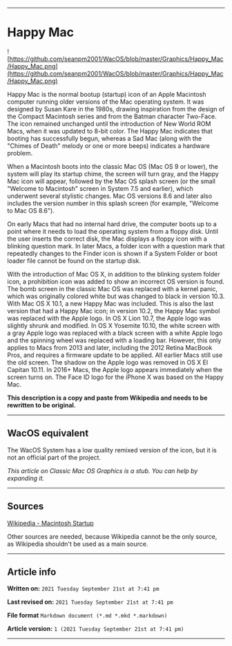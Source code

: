   
***

# Happy Mac

<!--
<details>
<summary><p>Click/tap here to expand/collapse</p>
<p>the dropdown containing the Mac OS X 10.0 logo</p></summary>

![https://github.com/seanpm2001/WacOS/blob/master/Graphics/MacOS_X/10.0_Cheetah/MacOS10.1.png](https://github.com/seanpm2001/WacOS/blob/master/Graphics/MacOS_X/10.0_Cheetah/MacOS10.1.png)

</details>
!-->

![https://github.com/seanpm2001/WacOS/blob/master/Graphics/Happy_Mac/Happy_Mac.png](https://github.com/seanpm2001/WacOS/blob/master/Graphics/Happy_Mac/Happy_Mac.png)

<!-- ( **Predecessor:** [Mac OS X Public Beta](https://github.com/seanpm2001/WacOS/wiki/Mac-OS-X-Public-Beta/) | **Successor:** [Mac OS X 10.1 (Puma)](https://github.com/seanpm2001/WacOS/wiki/Mac-OS-X-10-1-Puma/) ) !-->

<!-- **This article is a modified copy of the Wikipedia article of the same subject. It needs to be rewritten to be more original.** !-->

Happy Mac is the normal bootup (startup) icon of an Apple Macintosh computer running older versions of the Mac operating system. It was designed by Susan Kare in the 1980s, drawing inspiration from the design of the Compact Macintosh series and from the Batman character Two-Face. The icon remained unchanged until the introduction of New World ROM Macs, when it was updated to 8-bit color. The Happy Mac indicates that booting has successfully begun, whereas a Sad Mac (along with the "Chimes of Death" melody or one or more beeps) indicates a hardware problem.

When a Macintosh boots into the classic Mac OS (Mac OS 9 or lower), the system will play its startup chime, the screen will turn gray, and the Happy Mac icon will appear, followed by the Mac OS splash screen (or the small "Welcome to Macintosh" screen in System 7.5 and earlier), which underwent several stylistic changes. Mac OS versions 8.6 and later also includes the version number in this splash screen (for example, "Welcome to Mac OS 8.6").

On early Macs that had no internal hard drive, the computer boots up to a point where it needs to load the operating system from a floppy disk. Until the user inserts the correct disk, the Mac displays a floppy icon with a blinking question mark. In later Macs, a folder icon with a question mark that repeatedly changes to the Finder icon is shown if a System Folder or boot loader file cannot be found on the startup disk.

With the introduction of Mac OS X, in addition to the blinking system folder icon, a prohibition icon was added to show an incorrect OS version is found. The bomb screen in the classic Mac OS was replaced with a kernel panic, which was originally colored white but was changed to black in version 10.3. With Mac OS X 10.1, a new Happy Mac was included. This is also the last version that had a Happy Mac icon; in version 10.2, the Happy Mac symbol was replaced with the Apple logo. In OS X Lion 10.7, the Apple logo was slightly shrunk and modified. In OS X Yosemite 10.10, the white screen with a gray Apple logo was replaced with a black screen with a white Apple logo and the spinning wheel was replaced with a loading bar. However, this only applies to Macs from 2013 and later, including the 2012 Retina MacBook Pros, and requires a firmware update to be applied. All earlier Macs still use the old screen. The shadow on the Apple logo was removed in OS X El Capitan 10.11. In 2016+ Macs, the Apple logo appears immediately when the screen turns on. The Face ID logo for the iPhone X was based on the Happy Mac.

**This description is a copy and paste from Wikipedia and needs to be rewritten to be original.**

***

## WacOS equivalent

The WacOS System has a low quality remixed version of the icon, but it is not an official part of the project.

_This article on Classic Mac OS Graphics is a stub. You can help by expanding it._

***

## Sources

[Wikipedia - Macintosh Startup](https://en.wikipedia.org/wiki/Macintosh_startup#Happy_Mac)

Other sources are needed, because Wikipedia cannot be the only source, as Wikipedia shouldn't be used as a main source. <!-- this article needs LOTS of improvement and original work to prevent it from being a copy and paste from Wikipedia. !-->

***

## Article info

**Written on:** `2021 Tuesday September 21st at 7:41 pm`

**Last revised on:** `2021 Tuesday September 21st at 7:41 pm`

**File format** `Markdown document (*.md *.mkd *.markdown)`

**Article version:** `1 (2021 Tuesday September 21st at 7:41 pm)`

***

<!-- Tools

Quick copy and paste

https://github.com/seanpm2001/WacOS/wiki/

!-->
